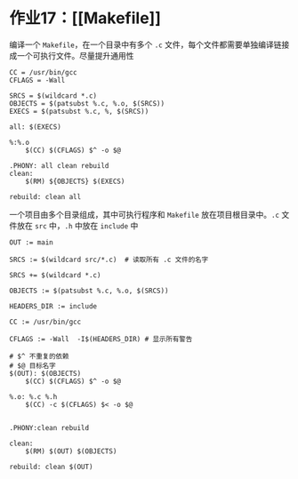 # 作业17：[[Makefile]]

编译一个 `Makefile`，在一个目录中有多个 `.c` 文件，每个文件都需要单独编译链接成一个可执行文件。尽量提升通用性

```shell title:Makefile
CC = /usr/bin/gcc
CFLAGS = -Wall

SRCS = $(wildcard *.c)
OBJECTS = $(patsubst %.c, %.o, $(SRCS))
EXECS = $(patsubst %.c, %, $(SRCS))

all: $(EXECS)

%:%.o
	$(CC) $(CFLAGS) $^ -o $@

.PHONY: all clean rebuild
clean:
	$(RM) ${OBJECTS} $(EXECS)

rebuild: clean all
```


一个项目由多个目录组成，其中可执行程序和 `Makefile` 放在项目根目录中。`.c` 文件放在 `src` 中，`.h` 中放在 `include` 中

```shell title:Makefile
OUT := main

SRCS := $(wildcard src/*.c)  # 读取所有 .c 文件的名字

SRCS += $(wildcard *.c)

OBJECTS := $(patsubst %.c, %.o, $(SRCS))

HEADERS_DIR := include

CC := /usr/bin/gcc 

CFLAGS := -Wall  -I$(HEADERS_DIR) # 显示所有警告

# $^ 不重复的依赖
# $@ 目标名字
$(OUT): $(OBJECTS)
	$(CC) $(CFLAGS) $^ -o $@

%.o: %.c %.h
	$(CC) -c $(CFLAGS) $< -o $@


.PHONY:clean rebuild

clean:
	$(RM) $(OUT) $(OBJECTS)

rebuild: clean $(OUT)
```
